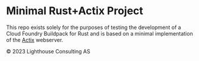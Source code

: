 # Minimal Rust+Actix Project

This repo exists solely for the purposes of testing the development of a Cloud Foundry Buildpack for Rust and is based on a minimal implementation of the [Actix](https://actix.rs) webserver.

&copy; 2023 Lighthouse Consulting AS
